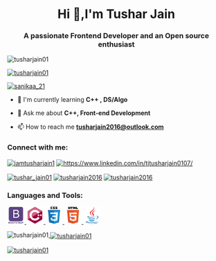 <h1 align = "center"> Hi 👋,I'm Tushar Jain</h1>
<h3 align = "center">A passionate Frontend Developer and an Open source enthusiast</h3>


<p align = "left"><img src = "https://komarev.com/ghpvc/?username=tusharjain01&label=Profile%20views&color=0e75b6&style=flat" alt="tusharjain01"/></p>

<p align="left"> <a href="https://github.com/ryo-ma/github-profile-trophy"><img src="https://github-profile-trophy.vercel.app/?username=tusharjain01" alt="tusharjain01" /></a> </p>

<p align="left"> <a href="https://twitter.com/iamtusharjain1" target="blank"><img src="https://img.shields.io/twitter/follow/iamtusharjain1?logo=twitter&style=for-the-badge" alt="sanikaa_21" /></a> </p>

- 🌱 I'm currently learning **C++ , DS/Algo**

-  💬 Ask me about **C++, Front-end Development**

- 📫 How to reach me **tusharjain2016@outlook.com**

<h3 align="left">Connect with me:</h3>
<p align="left">
<a href="https://twitter.com/iamtusharjain1" target="blank"><img align="center" src="https://raw.githubusercontent.com/rahuldkjain/github-profile-readme-generator/master/src/images/icons/Social/twitter.svg" alt="iamtusharjain1" height="30" width="40" /></a>
<a href="https://linkedin.com/in/https://www.linkedin.com/in/tjtusharjain0107/" target="blank"><img align="center" src="https://raw.githubusercontent.com/rahuldkjain/github-profile-readme-generator/master/src/images/icons/Social/linked-in-alt.svg" alt="https://www.linkedin.com/in/tjtusharjain0107/" height="30" width="40" /></a>

<a href="https://www.codechef.com/users/tushar_jain01" target="blank"><img align="center" src="https://cdn.jsdelivr.net/npm/simple-icons@3.1.0/icons/codechef.svg" alt="tushar_jain01" height="30" width="40" /></a>
<a href="https://www.hackerrank.com/tusharjain2016" target="blank"><img align="center" src="https://raw.githubusercontent.com/rahuldkjain/github-profile-readme-generator/master/src/images/icons/Social/hackerrank.svg" alt="tusharjain2016" height="30" width="40" /></a>
<a href="https://www.leetcode.com/tusharjain2016" target="blank"><img align="center" src="https://raw.githubusercontent.com/rahuldkjain/github-profile-readme-generator/master/src/images/icons/Social/leet-code.svg" alt="tusharjain2016" height="30" width="40" /></a>
</p>

<h3 align="left">Languages and Tools:</h3>
<p align="left"> <a href="https://getbootstrap.com" target="_blank"> <img src="https://raw.githubusercontent.com/devicons/devicon/master/icons/bootstrap/bootstrap-plain-wordmark.svg" alt="bootstrap" width="40" height="40"/> </a> <a href="https://www.w3schools.com/cpp/" target="_blank"> <img src="https://raw.githubusercontent.com/devicons/devicon/master/icons/cplusplus/cplusplus-original.svg" alt="cplusplus" width="40" height="40"/> </a> <a href="https://www.w3schools.com/css/" target="_blank"> <img src="https://raw.githubusercontent.com/devicons/devicon/master/icons/css3/css3-original-wordmark.svg" alt="css3" width="40" height="40"/> </a> <a href="https://www.w3.org/html/" target="_blank"> <img src="https://raw.githubusercontent.com/devicons/devicon/master/icons/html5/html5-original-wordmark.svg" alt="html5" width="40" height="40"/> </a> <a href="https://www.java.com" target="_blank"> <img src="https://raw.githubusercontent.com/devicons/devicon/master/icons/java/java-original.svg" alt="java" width="40" height="40"/> </a> <a href="https://developer.mozilla.org/en-US/docs/Web/JavaScript" target="_blank"> 

<p><img align="left" src="https://github-readme-stats.vercel.app/api/top-langs?username=tusharjain01&show_icons=true&locale=en&layout=compact" alt="tusharjain01" /></p>

<p>&nbsp;<img align="center" src="https://github-readme-stats.vercel.app/api?username=tusharjain01&show_icons=true&locale=en" alt="tusharjain01" /></p>

<p><img align="center" src="https://github-readme-streak-stats.herokuapp.com/?user=tusharjain01&" alt="tusharjain01" /></p>